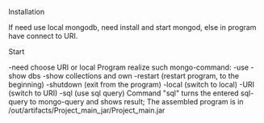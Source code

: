Installation

If need use local mongodb, need install and start mongod, 
else in program have connect to URI.

Start

-need choose URI or local
Program realize such mongo-command:
 -use <dbs>
 -show dbs
 -show collections
and own
 -restart (restart program, to the beginning)
 -shutdown (exit from the program)
 -local (switch to local)
 -URI (switch to URI)
 -sql (use sql query)
Command "sql" turns the entered sql-query to mongo-query and shows result;
The assembled program is in /out/artifacts/Project_main_jar/Project_main.jar
 
 

